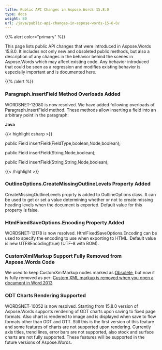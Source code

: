 ```yaml
---
title: Public API Changes in Aspose.Words 15.8.0
type: docs
weight: 80
url: /java/public-api-changes-in-aspose-words-15-8-0/
---
```


{{% alert color="primary" %}} 

This page lists public API changes that were introduced in Aspose.Words 15.8.0. It includes not only new and obsoleted public methods, but also a description of any changes in the behavior behind the scenes in Aspose.Words which may affect existing code. Any behavior introduced that could be seen as a regression and modifies existing behavior is especially important and is documented here.

{{% /alert %}} 
### **Paragraph.insertField Method Overloads Added**
WORDSNET-12080 is now resolved. We have added following overloads of Paragraph.insertField method. These methods allow inserting a field into an arbitrary point in the paragraph:

**Java**

{{< highlight csharp >}}

 public Field insertField(FieldType,boolean,Node,boolean);

public Field insertField(String,Node,boolean);

public Field insertField(String,String,Node,boolean);

{{< /highlight >}}
### **OutlineOptions.CreateMissingOutlineLevels Property Added**
CreateMissingOutlineLevels proprty is added to OutlineOptions class. It can be used to get or set a value determining whether or not to create missing heading levels when the document is exported. Default value for this property is false.
### **HtmlFixedSaveOptions.Encoding Property Added**
WORDSNET-12178 is now resolved. HtmlFixedSaveOptions.Encoding can be used to specify the encoding to use when exporting to HTML. Default value is new UTF8Encoding(true) (UTF-8 with BOM).
### **CustomXmlMarkup Support Fully Removed from Aspose.Words Code**
We used to keep CustomXmlMarkup nodes marked as [Obsolete](), but now it is fully removed as per:
[Custom XML markup is removed when you open a document in Word 2013](http://support.microsoft.com/kb/2761189)
### **ODT Charts Rendering Supported**
WORDSNET-10052 is now resolved. Starting from 15.8.0 version of Aspose.Words supports rendering of ODT charts upon saving to fixed page formats. Also chart is rendered to image and is displayed when save to flow formats other than ODT and OTT. Still this is the first version of this feature and some features of charts are not supported upon rendering. Currently axis titles, trend lines, error bars are not supported, also stock and surface charts are not fully supported. These features will be supported in the future versions of Aspose.Words.
